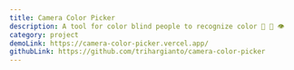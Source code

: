 ```yaml
---
title: Camera Color Picker
description: A tool for color blind people to recognize color 🎨 📸 👁️
category: project
demoLink: https://camera-color-picker.vercel.app/
githubLink: https://github.com/trihargianto/camera-color-picker
---
```

